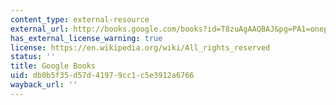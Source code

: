 ```yaml
---
content_type: external-resource
external_url: http://books.google.com/books?id=T8zuAgAAQBAJ&pg=PA1=onepage
has_external_license_warning: true
license: https://en.wikipedia.org/wiki/All_rights_reserved
status: ''
title: Google Books
uid: db0b5f35-d57d-4197-9cc1-c5e3912a6766
wayback_url: ''
---
```

